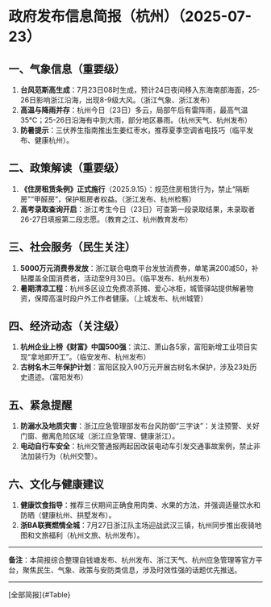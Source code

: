 

# 政府发布信息简报（杭州）（2025-07-23）

## 一、气象信息（重要级）
1. **台风范斯高生成**：7月23日08时生成，预计24日夜间移入东海南部海面，25-26日影响浙江沿海，出现8-9级大风。（浙江气象、浙江发布）
2. **高温与降雨并存**：杭州今日（23日）多云，局部午后有雷阵雨，最高气温35℃；25-26日沿海有中到大雨，部分地区暴雨。（杭州天气、杭州发布）
3. **防暑提示**：三伏养生指南推出生姜红枣水，推荐夏季空调省电技巧（临平发布、健康杭州）。

## 二、政策解读（重要级）
1. **《住房租赁条例》正式施行**（2025.9.15）：规范住房租赁行为，禁止“隔断房”“甲醛房”，保护租房者权益。（浙江发布、杭州检察）
2. **高考录取查询开启**：浙江考生今日（23日）可查第一段录取结果，未录取者26-27日填报第二段志愿。（教育之江、杭州教育发布）

## 三、社会服务（民生关注）
1. **5000万元消费券发放**：浙江联合电商平台发放消费券，单笔满200减50，补贴覆盖全国消费者，活动至9月30日。（临平发布、杭州发布）
2. **暑期清凉工程**：杭州多区设立免费凉茶摊、爱心冰柜，城管驿站提供解暑物资，保障高温时段户外工作者健康。（上城发布、杭州城管）

## 四、经济动态（关注级）
1. **杭州企业上榜《财富》中国500强**：滨江、萧山各5家，富阳新增工业项目实现“拿地即开工”。（临安发布、杭州发布）
2. **古树名木三年保护计划**：富阳区投入90万元开展古树名木保护，涉及23处历史遗迹。（富阳发布）

## 五、紧急提醒
1. **防溺水及地质灾害**：浙江应急管理部发布台风防御“三字诀”：关注预警、关好门窗、撤离危险区域（浙江应急管理、健康浙江）。
2. **电动自行车安全**：杭州交警通报两起因改装电动车引发交通事故案例，禁止非法加装行为（杭州交警）。

## 六、文化与健康建议
1. **健康饮食指导**：推荐三伏期间正确食用肉类、水果的方法，并强调适量饮水和防晒（健康杭州、拱墅发布）。
2. **浙BA联赛燃情全城**：7月27日浙江队主场迎战武汉三镇，杭州同步推出夜骑地图和文旅福利（杭州文旅、杭州发布）。

---

**备注**：本简报综合整理自钱塘发布、杭州发布、浙江天气、杭州应急管理等官方平台，聚焦民生、气象、政策与安防类信息，涉及时效性强的话题优先推送。

---
[全部简报]{#Table}